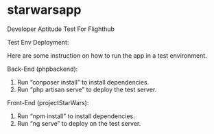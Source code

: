 # starwarsapp
Developer Aptitude Test For Flighthub

Test Env Deployment:

Here are some instruction on how to run the app in a test environment. 

Back-End (phpbackend):
1. Run “conposer install” to install dependencies.
2. Run “php artisan serve” to deploy the test server.

Front-End (projectStarWars):
1. Run “npm install” to install dependencies.
2. Run “ng serve” to deploy on the test server. 
